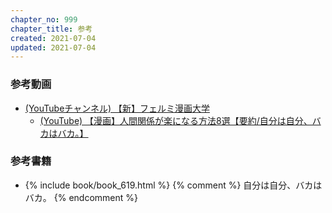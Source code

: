 ```yaml
---
chapter_no: 999
chapter_title: 参考
created: 2021-07-04
updated: 2021-07-04
---
```

### 参考動画
- [(YouTubeチャンネル) 【新】フェルミ漫画大学](https://www.youtube.com/channel/UC9V4eJBNx_hOieGG51NZ6nA)
  - [(YouTube) 【漫画】人間関係が楽になる方法8選【要約/自分は自分、バカはバカ。】](https://www.youtube.com/watch?v=tuo-mhzEXwU&t=3s)

### 参考書籍
- {% include book/book_619.html %} {% comment %} 自分は自分、バカはバカ。 {% endcomment %}
